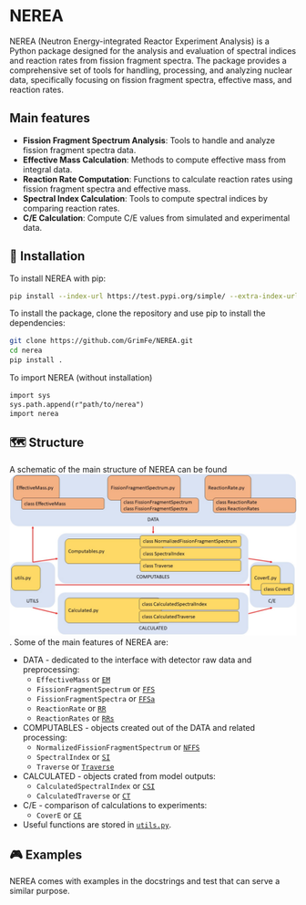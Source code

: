 # NEREA 

NEREA (Neutron Energy-integrated Reactor Experiment Analysis) is a Python package designed for the analysis and evaluation of spectral indices and reaction rates from fission fragment spectra. The package provides a comprehensive set of tools for handling, processing, and analyzing nuclear data, specifically focusing on fission fragment spectra, effective mass, and reaction rates.

## Main features

- **Fission Fragment Spectrum Analysis**: Tools to handle and analyze fission fragment spectra data.
- **Effective Mass Calculation**: Methods to compute effective mass from integral data.
- **Reaction Rate Computation**: Functions to calculate reaction rates using fission fragment spectra and effective mass.
- **Spectral Index Calculation**: Tools to compute spectral indices by comparing reaction rates.
- **C/E Calculation**: Compute C/E values from simulated and experimental data.

## 🔧 Installation

To install NEREA with pip:
```sh
pip install --index-url https://test.pypi.org/simple/ --extra-index-url https://pypi.org/simple nerea
```

To install the package, clone the repository and use pip to install the dependencies:
```sh
git clone https://github.com/GrimFe/NEREA.git
cd nerea
pip install .
```

To import NEREA (without installation)
```
import sys
sys.path.append(r"path/to/nerea")
import nerea
```
## 🗺️ Structure

A schematic of the main structure of NEREA can be found ![here](https://github.com/GrimFe/NEREA/blob/main/img/Structure.jpg).
Some of the main features of NEREA are:
* DATA - dedicated to the interface with detector raw data and preprocessing:
   - `EffectiveMass` or [`EM`](https://github.com/GrimFe/NEREA/blob/main/nerea/EffectiveMass.py)
   - `FissionFragmentSpectrum` or [`FFS`](https://github.com/GrimFe/NEREA/blob/main/nerea/FissionFragmentSpectrum.py)
   - `FissionFragmentSpectra` or [`FFSa`](https://github.com/GrimFe/NEREA/blob/main/nerea/FissionFragmentSpectrum.py)
   - `ReactionRate` or [`RR`](https://github.com/GrimFe/NEREA/blob/main/nerea/ReactionRate.py)
   - `ReactionRates` or [`RRs`](https://github.com/GrimFe/NEREA/blob/main/nerea/ReactionRate.py)
* COMPUTABLES - objects created out of the DATA and related processing:
  - `NormalizedFissionFragmentSpectrum` or [`NFFS`](https://github.com/GrimFe/NEREA/blob/main/nerea/Experimental.py)
  - `SpectralIndex` or [`SI`](https://github.com/GrimFe/NEREA/blob/main/nerea/Experimental.py)
  - `Traverse` or [`Traverse`](https://github.com/GrimFe/NEREA/blob/main/nerea/Experimental.py)
* CALCULATED - objects crated from model outputs:
  - `CalculatedSpectralIndex` or [`CSI`](https://github.com/GrimFe/NEREA/blob/main/nerea/Calculated.py)
  - `CalculatedTraverse` or [`CT`](https://github.com/GrimFe/NEREA/blob/main/nerea/Calculated.py)
* C/E - comparison of calculations to experiments:
  - `CoverE` or [`CE`](https://github.com/GrimFe/NEREA/blob/main/nerea/Comparisons.py)
* Useful functions are stored in [`utils.py`](https://github.com/GrimFe/NEREA/blob/main/nerea/utils.py).

## 🎮 Examples

NEREA comes with examples in the docstrings and test that can serve a similar purpose.
